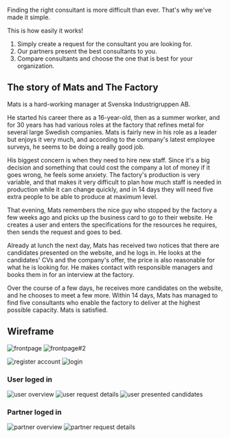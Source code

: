 Finding the right consultant is more difficult than ever. That's why we've made it simple.

This is how easily it works!
1. Simply create a request for the consultant you are looking for.
2. Our partners present the best consultants to you.
3. Compare consultants and choose the one that is best for your organization.

## The story of Mats and The Factory
Mats is a hard-working manager at Svenska Industrigruppen AB.

He started his career there as a 16-year-old, then as a summer worker, and for 30 years has had various roles at the factory that refines metal for several large Swedish companies. Mats is fairly new in his role as a leader but enjoys it very much, and according to the company's latest employee surveys, he seems to be doing a really good job.

His biggest concern is when they need to hire new staff. Since it's a big decision and something that could cost the company a lot of money if it goes wrong, he feels some anxiety. The factory's production is very variable, and that makes it very difficult to plan how much staff is needed in production while it can change quickly, and in 14 days they will need five extra people to be able to produce at maximum level.

That evening, Mats remembers the nice guy who stopped by the factory a few weeks ago and picks up the business card to go to their website. He creates a user and enters the specifications for the resources he requires, then sends the request and goes to bed.

Already at lunch the next day, Mats has received two notices that there are candidates presented on the website, and he logs in. He looks at the candidates' CVs and the company's offer, the price is also reasonable for what he is looking for. He makes contact with responsible managers and books them in for an interview at the factory. 

Over the course of a few days, he receives more candidates on the website, and he chooses to meet a few more. Within 14 days, Mats has managed to find five consultants who enable the factory to deliver at the highest possible capacity. 
Mats is satisfied.

## Wireframe

![frontpage](assets/images/wireframe/frontpage.png)
![frontpage#2](assets/images/wireframe/frontpage2.png)

![register account](assets/images/wireframe/register_account.png)
![login](assets/images/wireframe/login.png)

### User loged in
![user overview](assets/images/wireframe/user_overview.png)
![user request details](assets/images/wireframe/user_request_details.png)
![user presented candidates](assets/images/wireframe/user_presented_candidates.png)

### Partner loged in
![partner overview](assets/images/wireframe/partner_overview.png)
![partner request details](assets/images/wireframe/partner_request_details.png)

